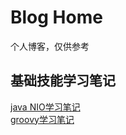 # Blog Home
个人博客，仅供参考

## 基础技能学习笔记
[java NIO学习笔记](https://github.com/mas-wang/mas-wang.github.io/issues/1)  
[groovy学习笔记](https://github.com/mas-wang/mas-wang.github.io/issues/2)
